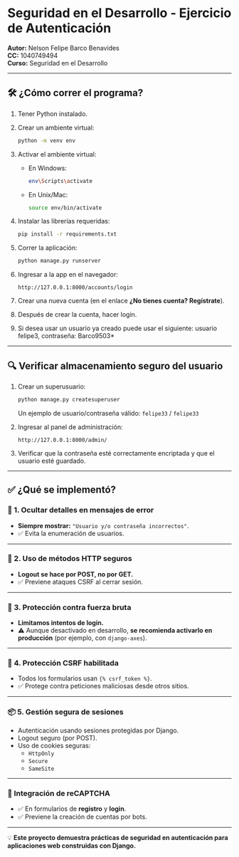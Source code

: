 # Seguridad en el Desarrollo - Ejercicio de Autenticación

**Autor:** Nelson Felipe Barco Benavides  
**CC:** 1040749494  
**Curso:** Seguridad en el Desarrollo

---

## 🛠️ ¿Cómo correr el programa?

1. Tener Python instalado.
2. Crear un ambiente virtual:

   ```bash
   python -m venv env
   ```

3. Activar el ambiente virtual:

   - En Windows:

     ```bash
     env\Scripts\activate
     ```

   - En Unix/Mac:

     ```bash
     source env/bin/activate
     ```

4. Instalar las librerías requeridas:

   ```bash
   pip install -r requirements.txt
   ```

5. Correr la aplicación:

   ```bash
   python manage.py runserver
   ```

6. Ingresar a la app en el navegador:

   ```
   http://127.0.0.1:8000/accounts/login
   ```

7. Crear una nueva cuenta (en el enlace **¿No tienes cuenta? Regístrate**).
8. Después de crear la cuenta, hacer login.
9. Si desea usar un usuario ya  creado puede usar el siguiente: usuario felipe3, contraseña: Barco9503*

---

## 🔍 Verificar almacenamiento seguro del usuario

1. Crear un superusuario:

   ```bash
   python manage.py createsuperuser
   ```

   Un ejemplo de usuario/contraseña válido: `felipe33` / `felipe33`

2. Ingresar al panel de administración:

   ```
   http://127.0.0.1:8000/admin/
   ```

3. Verificar que la contraseña esté correctamente encriptada y que el usuario esté guardado.

---

## ✅ ¿Qué se implementó?

### 🔐 1. Ocultar detalles en mensajes de error

- **Siempre mostrar:** `"Usuario y/o contraseña incorrectos"`.
- ✅ Evita la enumeración de usuarios.

---

### 🔄 2. Uso de métodos HTTP seguros

- **Logout se hace por POST, no por GET.**
- ✅ Previene ataques CSRF al cerrar sesión.

---

### 🚫 3. Protección contra fuerza bruta

- **Limitamos intentos de login.**
- ⚠️ Aunque desactivado en desarrollo, **se recomienda activarlo en producción** (por ejemplo, con `django-axes`).

---

### 🧪 4. Protección CSRF habilitada

- Todos los formularios usan `{% csrf_token %}`.
- ✅ Protege contra peticiones maliciosas desde otros sitios.

---

### 📦 5. Gestión segura de sesiones

- Autenticación usando sesiones protegidas por Django.
- Logout seguro (por POST).
- Uso de cookies seguras:
  - `HttpOnly`
  - `Secure`
  - `SameSite`

---

### 🤖 Integración de reCAPTCHA

- ✅ En formularios de **registro** y **login**.
- ✅ Previene la creación de cuentas por bots.

---

💡 **Este proyecto demuestra prácticas de seguridad en autenticación para aplicaciones web construidas con Django.**
